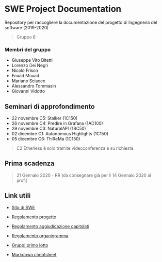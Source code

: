 # SWE Project Documentation

Repository per raccogliere la documentazione del progetto di Ingegneria del software (2019-2020)

> Gruppo 6

### Membri del gruppo 

- Giuseppe Vito Bitetti
- Lorenzo Dei Negri
- Nicolò Frison
- Fouad Mouad
- Mariano Sciacco
- Alessandro Tommasin
- Giovanni Vidotto

## Seminari di approfondimento

- 22 novembre C5: Stalker (1C150)
- 26 novembre C4: Predire in Grafana (1AD100)
- 29 novembre C3: NaturalAPI (1BC50) 
- 02 dicembre C1: Autonomous Highlights (1C150)
- 05 dicembre C6: ThiReMa (1C150)

> C2 Etherless è solo tramite videoconferenza e su richiesta

## Prima scadenza

> 21 Gennaio 2020 - RR (da consegnare già per il 14 Gennaio 2020 al prof.)

## Link utili

- [Sito di SWE](https://www.math.unipd.it/~tullio/IS-1/2019/)
- [Regolamento progetto](https://www.math.unipd.it/~tullio/IS-1/2019/Dispense/PD01.pdf)
- [Regolamento aggiudicazione capitolati](https://www.math.unipd.it/~tullio/IS-1/2019/Progetto/)
- [Regolamento organigramma](https://www.math.unipd.it/~tullio/IS-1/2019/Progetto/RO.html)
- [Gruppi primo lotto](https://www.math.unipd.it/~tullio/IS-1/2019/Progetto/Gruppi_I_Lotto.pdf)

- [Markdown cheatsheet](https://github.com/adam-p/markdown-here/wiki/Markdown-Cheatsheet)
